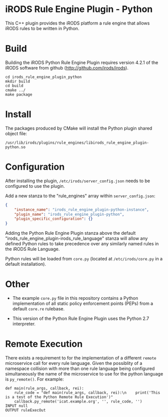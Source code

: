 # iRODS Rule Engine Plugin - Python

This C++ plugin provides the iRODS platform a rule engine that allows iRODS rules to be written in Python.

# Build

Building the iRODS Python Rule Engine Plugin requires version 4.2.1 of the iRODS software from github (http://github.com/irods/irods).

```
cd irods_rule_engine_plugin_python
mkdir build
cd build
cmake ../
make package
```

# Install

The packages produced by CMake will install the Python plugin shared object file:

`/usr/lib/irods/plugins/rule_engines/libirods_rule_engine_plugin-python.so`

# Configuration

After installing the plugin, `/etc/irods/server_config.json` needs to be configured to use the plugin.

Add a new stanza to the "rule_engines" array within `server_config.json`:

```json
{
    "instance_name": "irods_rule_engine_plugin-python-instance",
    "plugin_name": "irods_rule_engine_plugin-python",
    "plugin_specific_configuration": {}
}
```

Adding the Python Rule Engine Plugin stanza above the default "irods_rule_engine_plugin-irods_rule_language" stanza will allow any defined Python rules to take precedence over any similarly named rules in the iRODS Rule Language.

Python rules will be loaded from `core.py` (located at `/etc/irods/core.py` in a default installation).

# Other

- The example `core.py` file in this repository contains a Python implementation of all static policy enforcement points (PEPs) from a default `core.re` rulebase.

- This version of the Python Rule Engine Plugin uses the Python 2.7 interpreter.

# Remote Execution

There exists a requirement to for the implementation of a different ```remote``` microservice call for every rule language.  Given the possiblity of a namespace collision with more than one rule language being configured simultaneously the name of the microservice to use for the python language is ```py_remote()```.
For example:
```
def main(rule_args, callback, rei):
    rule_code = "def main(rule_args, callback, rei):\n    print('This is a test of the Python Remote Rule Execution')"
    callback.py_remote('icat.example.org', '', rule_code, '')
INPUT null
OUTPUT ruleExecOut
```


